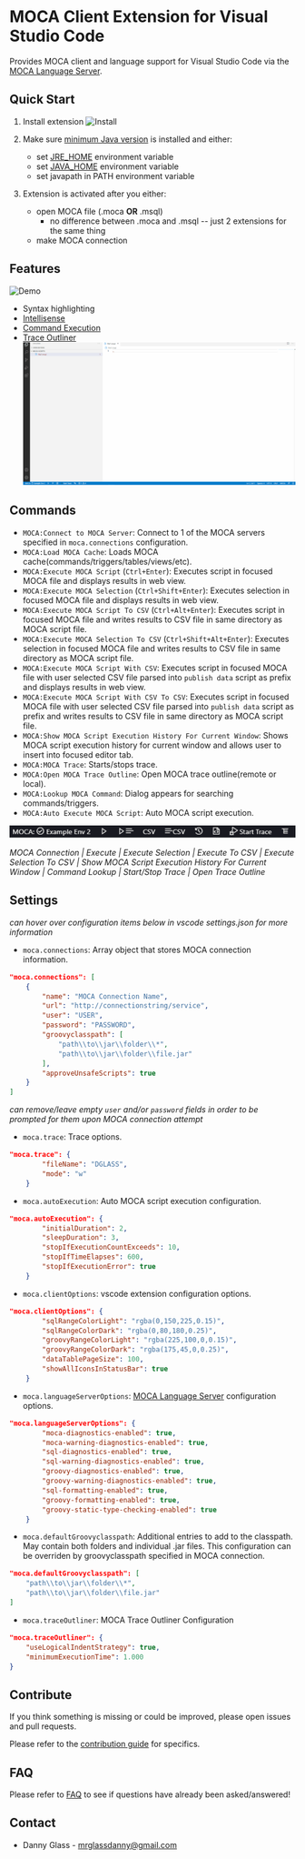 # MOCA Client Extension for Visual Studio Code

Provides MOCA client and language support for Visual Studio Code via the [MOCA Language Server].


## Quick Start
1. Install extension
![Install](resources/install.gif)

2. Make sure [minimum Java version] is installed and either:
    - set [JRE_HOME] environment variable
    - set [JAVA_HOME] environment variable
    - set javapath in PATH environment variable

3. Extension is activated after you either:
    - open MOCA file (.moca **OR** .msql)
        - no difference between .moca and .msql -- just 2 extensions for the same thing
    - make MOCA connection


## Features

![Demo](resources/demo.gif)

- Syntax highlighting
- [Intellisense]
- [Command Execution]
- [Trace Outliner]
![Trace-Outliner-Demo](resources/trace-outliner-demo.gif)


## Commands
- `MOCA:Connect to MOCA Server`: Connect to 1 of the MOCA servers specified in `moca.connections` configuration.
- `MOCA:Load MOCA Cache`: Loads MOCA cache(commands/triggers/tables/views/etc).
- `MOCA:Execute MOCA Script` (`Ctrl+Enter`): Executes script in focused MOCA file and displays results in web view.
- `MOCA:Execute MOCA Selection` (`Ctrl+Shift+Enter`): Executes selection in focused MOCA file and displays results in web view.
- `MOCA:Execute MOCA Script To CSV` (`Ctrl+Alt+Enter`): Executes script in focused MOCA file and writes results to CSV file in same directory as MOCA script file.
- `MOCA:Execute MOCA Selection To CSV` (`Ctrl+Shift+Alt+Enter`): Executes selection in focused MOCA file and writes results to CSV file in same directory as MOCA script file.
- `MOCA:Execute MOCA Script With CSV`: Executes script in focused MOCA file with user selected CSV file parsed into `publish data` script as prefix and displays results in web view.
- `MOCA:Execute MOCA Script With CSV To CSV`: Executes script in focused MOCA file with user selected CSV file parsed into `publish data` script as prefix and writes results to CSV file in same directory as MOCA script file.
- `MOCA:Show MOCA Script Execution History For Current Window`: Shows MOCA script execution history for current window and allows user to insert into focused editor tab.
- `MOCA:MOCA Trace`: Starts/stops trace.
- `MOCA:Open MOCA Trace Outline`: Open MOCA trace outline(remote or local).
- `MOCA:Lookup MOCA Command`: Dialog appears for searching commands/triggers.
- `MOCA:Auto Execute MOCA Script`: Auto MOCA script execution.


![Status-Bar-Demo](resources/status-bar.png)

*MOCA Connection | Execute | Execute Selection | Execute To CSV | Execute Selection To CSV | Show MOCA Script Execution History For Current Window | Command Lookup | Start/Stop Trace | Open Trace Outline*

## Settings

*can hover over configuration items below in vscode settings.json for more information*

- `moca.connections`: Array object that stores MOCA connection information.
```json
"moca.connections": [
    {
        "name": "MOCA Connection Name",
        "url": "http://connectionstring/service",
        "user": "USER",
        "password": "PASSWORD",
        "groovyclasspath": [
            "path\\to\\jar\\folder\\*",
            "path\\to\\jar\\folder\\file.jar"
        ],
        "approveUnsafeScripts": true
    }
]
```

*can remove/leave empty `user` and/or `password` fields in order to be prompted for them upon MOCA connection attempt*

- `moca.trace`: Trace options.
```json
"moca.trace": {
        "fileName": "DGLASS",
        "mode": "w"
    }
```
- `moca.autoExecution`: Auto MOCA script execution configuration.
```json
"moca.autoExecution": {
        "initialDuration": 2,
        "sleepDuration": 3,
        "stopIfExecutionCountExceeds": 10,
        "stopIfTimeElapses": 600,
        "stopIfExecutionError": true
    }
```
- `moca.clientOptions`: vscode extension configuration options.
```json
"moca.clientOptions": {
        "sqlRangeColorLight": "rgba(0,150,225,0.15)",
        "sqlRangeColorDark": "rgba(0,80,180,0.25)",
        "groovyRangeColorLight": "rgba(225,100,0,0.15)",
        "groovyRangeColorDark": "rgba(175,45,0,0.25)",
        "dataTablePageSize": 100,
        "showAllIconsInStatusBar": true
    }
```
- `moca.languageServerOptions`: [MOCA Language Server] configuration options.
```json
"moca.languageServerOptions": {
        "moca-diagnostics-enabled": true,
        "moca-warning-diagnostics-enabled": true,
        "sql-diagnostics-enabled": true,
        "sql-warning-diagnostics-enabled": true,
        "groovy-diagnostics-enabled": true,
        "groovy-warning-diagnostics-enabled": true,
        "sql-formatting-enabled": true,
        "groovy-formatting-enabled": true,
        "groovy-static-type-checking-enabled": true
    }
```
- `moca.defaultGroovyclasspath`: Additional entries to add to the classpath. May contain both folders and individual .jar files. This configuration can be overriden by groovyclasspath specified in MOCA connection.
```json
"moca.defaultGroovyclasspath": [
    "path\\to\\jar\\folder\\*",
    "path\\to\\jar\\folder\\file.jar"
]
```
- `moca.traceOutliner`: MOCA Trace Outliner Configuration
```json
"moca.traceOutliner": {
	"useLogicalIndentStrategy": true,
	"minimumExecutionTime": 1.000
}
```

## Contribute

If you think something is missing or could be improved, please open issues and pull requests. 

Please refer to the [contribution guide] for specifics.


## FAQ
Please refer to [FAQ] to see if questions have already been asked/answered!


## Contact

- Danny Glass - mrglassdanny@gmail.com


[MOCA Language Server]: https://github.com/mrglassdanny/moca-language-server
[FAQ]: https://github.com/mrglassdanny/vscode-moca-client/blob/master/FAQ.md
[minimum Java version]: https://github.com/mrglassdanny/moca-language-server
[JAVA_HOME]: https://confluence.atlassian.com/doc/setting-the-java_home-variable-in-windows-8895.html
[JRE_HOME]: https://confluence.atlassian.com/doc/setting-the-java_home-variable-in-windows-8895.html
[Intellisense]: https://github.com/mrglassdanny/moca-language-server
[Command Execution]: https://github.com/mrglassdanny/moca-language-server
[Trace Outliner]: https://github.com/mrglassdanny/moca-language-server
[contribution guide]: https://github.com/mrglassdanny/vscode-moca-client/blob/master/CONTRIBUTE.md
